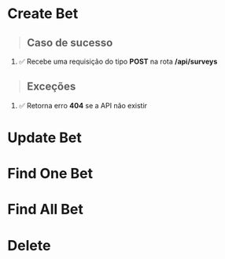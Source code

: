 # Create Bet

> ## Caso de sucesso

1. ✅ Recebe uma requisição do tipo **POST** na rota **/api/surveys**

> ## Exceções

1. ✅ Retorna erro **404** se a API não existir

# Update Bet

# Find One Bet

# Find All Bet

# Delete
